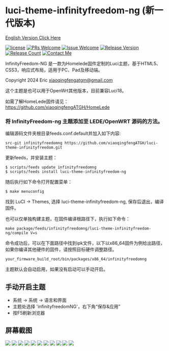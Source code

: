 # luci-theme-infinityfreedom-ng (新一代版本)

[ English Version Click Here ](/README.md)

[![license][1]][2]
[![PRs Welcome][3]][4]
[![Issue Welcome][5]][6]
[![Release Version][7]][8]
[![Release Count][9]][8]
[![Contact Me][10]][11]

InfinityFreedom-NG 是一款为Homelede固件定制的Luci主题，基于HTML5、CSS3，响应式布局，适用于PC、Pad及移动端。

Copyright 2024 Eric <xiaoqingfengatgm@gmail.com>

这个主题是也可以用于OpenWrt其他版本，目前兼容Luci18。

如需了解HomeLede固件请见：
https://github.com/xiaoqingfengATGH/HomeLede

### 将 InfinityFreedom-ng 主题添加至 LEDE/OpenWRT 源码的方法。

编辑源码文件夹根目录feeds.conf.default并加入如下内容:

```
src-git infinityfreedomng https://github.com/xiaoqingfengATGH/luci-theme-infinityfreedom.git
```

更新feeds，并安装主题：

```
$ scripts/feeds update infinityfreedomng
$ scripts/feeds install luci-theme-infinityfreedom-ng
```

随后执行如下命令打开配置菜单：
```
$ make menuconfig
```

找到 LuCI -> Themes, 选择 luci-theme-infinityfreedom-ng, 保存后退出，编译固件。


也可以仅单独构建主题，在固件编译根路径下，执行如下命令：

```
make package/feeds/infinityfreedomng/luci-theme-infinityfreedom-ng/compile V=s
```

命令成功后，可以在下面路径中找到ipk文件，以下以x86_64固件为例给出路径，如果你编译其他硬件的固件，请按照目标硬件调整路径。

```
your_firmware_build_root/bin/packages/x86_64/infinityfreedomng
```

主题默认会自动启用，如果没有启动可以手动开启。

手动开启主题
------------

* 系统 -> 系统 -> 语言和界面
* 主题处选择 'infinityfreedomNG'，右下角“保存&应用”
* 按F5刷新浏览器

屏幕截图
--------

![](/screenshots/000.Login.png)
![](/screenshots/001.Overview.png)
![](/screenshots/002.Firewall.png)
![](/screenshots/003.KernelLog.png)
![](/screenshots/004.Route.png)
![](/screenshots/005.SysLog.png)
![](/screenshots/006_RealTimeMontor.png)
![](/screenshots/100.System.png)
![](/screenshots/101.SoftwarePkgs.png)
![](/screenshots/207.upnp.png)
![](/screenshots/304.Samba.png)

[1]: https://img.shields.io/badge/license-Apache2-brightgreen.svg
[2]: /LICENSE
[3]: https://img.shields.io/badge/PRs-welcome-brightgreen.svg
[4]: https://github.com/xiaoqingfengATGH/luci-theme-infinityfreedom/pulls
[5]: https://img.shields.io/badge/Issues-welcome-brightgreen.svg
[6]: https://github.com/xiaoqingfengATGH/luci-theme-infinityfreedom/issues/new
[7]: https://img.shields.io/badge/release-NGv1.2beta-orange.svg?
[8]: https://github.com/xiaoqingfengATGH/luci-theme-infinityfreedom/releases
[9]: https://img.shields.io/github/downloads/xiaoqingfengATGH/luci-theme-infinityfreedom/total
[10]: https://img.shields.io/badge/Contact-telegram-blue
[11]: https://t.me/t_homelede
